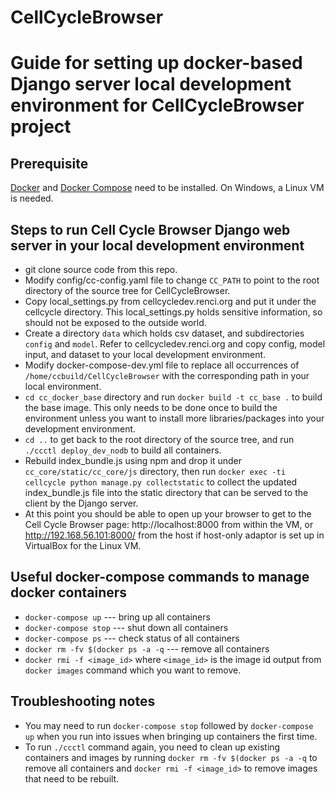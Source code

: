 # CellCycleBrowser

# Guide for setting up docker-based Django server local development environment for CellCycleBrowser project

## Prerequisite ##
[Docker](https://www.docker.com/ "Docker") and [Docker Compose](https://docs.docker.com/compose/ "Docker Compose") need to be installed. On Windows, a Linux VM is needed.
## Steps to run Cell Cycle Browser Django web server in your local development environment ##
- git clone source code from this repo.
- Modify config/cc-config.yaml file to change ```CC_PATH``` to point to the root directory of the source tree for CellCycleBrowser.
- Copy local_settings.py from cellcycledev.renci.org and put it under the cellcycle directory. This local_settings.py holds sensitive information, so should not be exposed to the outside world.
- Create a directory ```data``` which holds csv dataset, and subdirectories ```config``` and ```model```. Refer to cellcycledev.renci.org and copy config, model input, and dataset to your local development environment.
- Modify docker-compose-dev.yml file to replace all occurrences of ```/home/ccbuild/CellCycleBrowser``` with the corresponding path in your local environment.
- ```cd cc_docker_base``` directory and run ```docker build -t cc_base .``` to build the base image. This only needs to be done once to build the environment unless you want to install more libraries/packages into your development environment.
- ```cd ..``` to get back to the root directory of the source tree, and run ```./ccctl deploy_dev_nodb``` to build all containers.
- Rebuild index_bundle.js using npm and drop it under ```cc_core/static/cc_core/js``` directory, then run ```docker exec -ti cellcycle python manage.py collectstatic``` to collect the updated index_bundle.js file into the static directory that can be served to the client by the Django server.
- At this point you should be able to open up your browser to get to the Cell Cycle Browser page: http://localhost:8000 from within the VM, or http://192.168.56.101:8000/ from the host if host-only adaptor is set up in VirtualBox for the Linux VM.


## Useful docker-compose commands to manage docker containers ##
- ```docker-compose up``` --- bring up all containers
- ```docker-compose stop``` --- shut down all containers
- ```docker-compose ps``` --- check status of all containers
- ```docker rm -fv $(docker ps -a -q``` --- remove all containers
- ```docker rmi -f <image_id>``` where ```<image_id>``` is the image id output from ```docker images``` command which you want to remove. 

## Troubleshooting notes ##
- You may need to run ```docker-compose stop``` followed by ```docker-compose up``` when you run into issues when bringing up containers the first time. 
- To run ```./ccctl``` command again, you need to clean up existing containers and images by running ```docker rm -fv $(docker ps -a -q``` to remove all containers and ```docker rmi -f <image_id>``` to remove images that need to be rebuilt.
   
